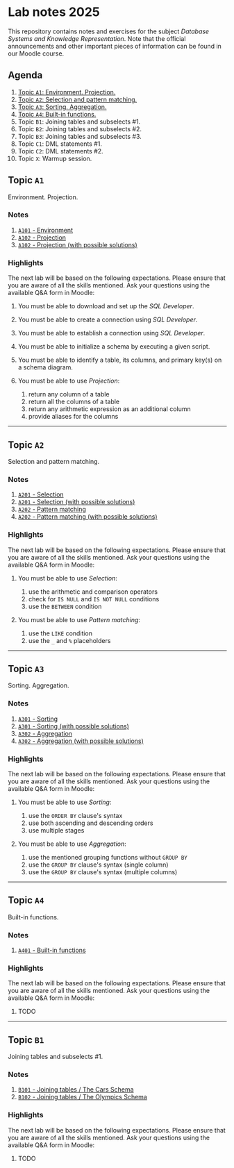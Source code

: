 # Lab notes 2025

This repository contains notes and exercises for the subject *Database Systems and Knowledge Representation*. Note that the official announcements and other important pieces of information can be found in our Moodle course.

## Agenda

1. [Topic `A1`: Environment. Projection.](#topic-a1)
1. [Topic `A2`: Selection and pattern matching.](#topic-a2)
1. [Topic `A3`: Sorting. Aggregation.](#topic-a3)
1. [Topic `A4`: Built-in functions.](#topic-a4)
1. Topic `B1`: Joining tables and subselects #1.
1. Topic `B2`: Joining tables and subselects #2.
1. Topic `B3`: Joining tables and subselects #3.
1. Topic `C1`: DML statements #1.
1. Topic `C2`: DML statements #2.
1. Topic `X`: Warmup session.

## Topic `A1`

Environment. Projection.

### Notes

1. [`A101` - Environment](./A101-environment.md)
1. [`A102` - Projection](./A102-projection.md)
1. [`A102` - Projection (with possible solutions)](./A102-projection-full.md)

### Highlights

The next lab will be based on the following expectations. Please ensure that you are aware of all the skills mentioned. Ask your questions using the available Q&A form in Moodle:

1. You must be able to download and set up the *SQL Developer*.
1. You must be able to create a connection using *SQL Developer*.
1. You must be able to establish a connection using *SQL Developer*.
1. You must be able to initialize a schema by executing a given script.
1. You must be able to identify a table, its columns, and primary key(s) on a schema diagram.
1. You must be able to use *Projection*:

   1. return any column of a table
   1. return all the columns of a table
   1. return any arithmetic expression as an additional column
   1. provide aliases for the columns

---

## Topic `A2`

Selection and pattern matching.

### Notes

1. [`A201` - Selection](./A201-selection.md)
1. [`A201` - Selection (with possible solutions)](./A201-selection-full.md)
1. [`A202` - Pattern matching](./A202-pattern-matching.md)
1. [`A202` - Pattern matching (with possible solutions)](./A202-pattern-matching-full.md)

### Highlights

The next lab will be based on the following expectations. Please ensure that you are aware of all the skills mentioned. Ask your questions using the available Q&A form in Moodle:

1. You must be able to use *Selection*:

   1. use the arithmetic and comparison operators
   1. check for `IS NULL` and `IS NOT NULL` conditions
   1. use the `BETWEEN` condition

1. You must be able to use *Pattern matching*:
   1. use the `LIKE` condition
   1. use the `_` and `%` placeholders

---

## Topic `A3`

Sorting. Aggregation.

### Notes

1. [`A301` - Sorting](./A301-sorting.md)
1. [`A301` - Sorting (with possible solutions)](./A301-sorting-full.md)
1. [`A302` - Aggregation](./A302-aggregation.md)
1. [`A302` - Aggregation (with possible solutions)](./A302-aggregation-full.md)

### Highlights

The next lab will be based on the following expectations. Please ensure that you are aware of all the skills mentioned. Ask your questions using the available Q&A form in Moodle:

1. You must be able to use *Sorting*:

   1. use the `ORDER BY` clause's syntax
   1. use both ascending and descending orders
   1. use multiple stages

1. You must be able to use *Aggregation*:

   1. use the mentioned grouping functions without `GROUP BY`
   1. use the `GROUP BY` clause's syntax (single column)
   1. use the `GROUP BY` clause's syntax (multiple columns)

---

## Topic `A4`

Built-in functions.

### Notes

1. [`A401` - Built-in functions](./A401-built-in-functions.md)

### Highlights

The next lab will be based on the following expectations. Please ensure that you are aware of all the skills mentioned. Ask your questions using the available Q&A form in Moodle:

1. TODO

---

## Topic `B1`

Joining tables and subselects #1.

### Notes

1. [`B101` - Joining tables / The Cars Schema](./B101-join-cars-schema.md)
1. [`B102` - Joining tables / The Olympics Schema](./B102-join-olympics-schema.md)

### Highlights

The next lab will be based on the following expectations. Please ensure that you are aware of all the skills mentioned. Ask your questions using the available Q&A form in Moodle:

1. TODO